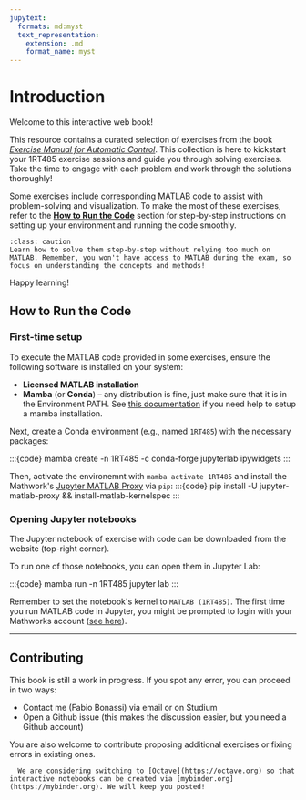```yaml
---
jupytext:
  formats: md:myst
  text_representation:
    extension: .md
    format_name: myst
---
```


# Introduction

Welcome to this interactive web book!

This resource contains a curated selection of exercises from the book [*Exercise Manual for Automatic Control*](https://uppsala.instructure.com/courses/102131/files/7991063?module_item_id=1296223). 
This collection is here to kickstart your 1RT485 exercise sessions and guide you through solving exercises. 
Take the time to engage with each problem and work through the solutions thoroughly!

Some exercises include corresponding MATLAB code to assist with problem-solving and visualization. To make the most of these exercises, refer to the [**How to Run the Code**](#how-to-run-the-code) section for step-by-step instructions on setting up your environment and running the code smoothly.

```{admonition} Disclaimer
:class: caution
Learn how to solve them step-by-step without relying too much on MATLAB. Remember, you won't have access to MATLAB during the exam, so focus on understanding the concepts and methods!  
```

Happy learning!


## How to Run the Code

### First-time setup 

To execute the MATLAB code provided in some exercises, ensure the following software is installed on your system:

- **Licensed MATLAB installation**
- **Mamba** (or **Conda**) – any distribution is fine, just make sure that it is in the Environment PATH. See [this documentation](https://github.com/conda-forge/miniforge) if you need help to setup a mamba installation.

Next, create a Conda environment (e.g., named `1RT485`) with the necessary packages:

:::{code}
  mamba create -n 1RT485 -c conda-forge jupyterlab ipywidgets
:::

Then, activate the environemnt with `mamba activate 1RT485` and install the Mathwork's [Jupyter MATLAB Proxy](https://github.com/mathworks/jupyter-matlab-proxy) via `pip`:
:::{code}
  pip install -U jupyter-matlab-proxy && install-matlab-kernelspec
:::

### Opening Jupyter notebooks

The Jupyter notebook of exercise with code can be downloaded from the website (top-right corner).

To run one of those notebooks, you can open them in Jupyter Lab:

:::{code}
  mamba run -n 1RT485 jupyter lab
:::

Remember to set the notebook's kernel to `MATLAB (1RT485)`. The first time you run MATLAB code in Jupyter, you might be prompted to login with your Mathworks account ([see here](https://github.com/mathworks/jupyter-matlab-proxy?tab=readme-ov-file#notes)).

---

## Contributing

This book is still a work in progress. If you spot any error, you can proceed in two ways:
- Contact me (Fabio Bonassi) via email or on Studium
- Open a Github issue (this makes the discussion easier, but you need a Github account)

You are also welcome to contribute proposing additional exercises or fixing errors in existing ones.

```{note} Future developments
  We are considering switching to [Octave](https://octave.org) so that interactive notebooks can be created via [mybinder.org](https://mybinder.org). We will keep you posted!
```